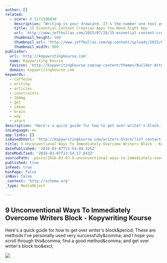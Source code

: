 ```yaml
---
author: []
related:
  - score: 0.5172396898
    description: "Writing is your drawcard. It's the number one tool you have at your fingertips for marketing an online business. So it needs to be good. You need to write compelling copy that engages readers, gets them to listen up and encourages them to buy."
    title: 15 Essential Content Creation Apps You Need Right Now
    url: 'http://www.jeffbullas.com/2015/07/28/15-essential-content-creation-apps/'
    thumbnail_height: 509
    thumbnail_url: 'http://www.jeffbullas.com/wp-content/uploads/2015/07/Content-creation-apps-header-image1.jpg'
    thumbnail_width: 900
publisher:
  url: 'http://kopywritingkourse.com'
  name: Kopywriting Kourse
  favicon: 'http://kopywritingkourse.com/wp-content/themes/Builder-Attent/lib/builder-core/favicons/star.ico'
  domain: kopywritingkourse.com
keywords:
  - caffeine
  - writing
  - articles
  - constraints
  - 200mg
  - get
  - ideas
  - brain
  - way
  - start
description: "Here's a quick guide for how to get over writer's block. These are methods I've personally used very successfully, and I hope you scroll through this, find a good method, and get over writer's block too!"
inLanguage: en
app_links: []
isBasedOnUrl: 'http://kopywritingkourse.com/writers-block/?inf_contact_key=7fee0753685201667c63fc750105fd3fb70c0518515fd61ec1d1ef887e8e7fc5'
title: 9 Unconventional Ways To Immediately Overcome Writers Block - Kopywriting Kourse
datePublished: '2016-03-07T13:54:49.325Z'
dateModified: '2016-03-07T13:54:17.843Z'
sourcePath: _posts/2016-03-07-9-unconventional-ways-to-immediately-overcome-writers-block.md
published: true
inFeed: true
hasPage: false
inNav: false
_context: 'http://schema.org'
_type: MediaObject

---
```

<article style=""><h1>9 Unconventional Ways To Immediately Overcome Writers Block - Kopywriting Kourse</h1><p>Here's a quick guide for how to get over writer's block&amp;period; These are methods I've personally used very successfully&amp;comma; and I hope you scroll through this&amp;comma; find a good method&amp;comma; and get over writer's block too&amp;excl;</p><img src="http://kopywritingkourse.com/wp-content/uploads/writers-block-calm.jpg" /></article>